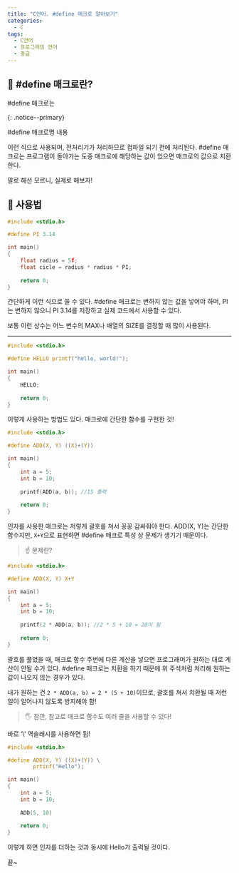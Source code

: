 ```yaml
---
title: "C언어. #define 매크로 알아보기"
categories:
  - C
tags:
  - C언어
  - 프로그래밍 언어
  - 중급
---
```


## 🌟 #define 매크로란?

#define 매크로는

{: .notice--primary}

#define 매크로명 내용



이런 식으로 사용되며, 전처리기가 처리하므로 컴파일 되기 전에 처리된다. #define 매크로는 프로그램이 돌아가는 도중 매크로에 해당하는 값이 있으면 매크로의 값으로 치환한다.



말로 해선 모르니, 실제로 해보자!

## 🌟 사용법

```c
#include <stdio.h>

#define PI 3.14

int main()
{
    float radius = 5f;
    float cicle = radius * radius * PI;
    
    return 0;
}
```

간단하게 이런 식으로 쓸 수 있다. #define 매크로는 변하지 않는 값을 넣어야 하며, PI는 변하지 않으니 PI 3.14를 저장하고 실제 코드에서 사용할 수 있다.



보통 이런 상수는 어느 변수의 MAX나 배열의 SIZE를 결정할 때 많이 사용된다.



_____________________

```c
#include <stdio.h>

#define HELLO printf("hello, world!");

int main()
{
    HELLO;
    
    return 0;
}
```

이렇게 사용하는 방법도 있다. 매크로에 간단한 함수를 구현한 것! 



```c
#include <stdio.h>

#define ADD(X, Y) ((X)+(Y))

int main()
{
    int a = 5;
    int b = 10;
    
    printf(ADD(a, b)); //15 출력
    
    return 0;
}
```

인자를 사용한 매크로는 저렇게 괄호를 쳐서 꽁꽁 감싸줘야 한다. ADD(X, Y)는 간단한 함수지만, `X+Y`으로 표현하면 #define 매크로 특성 상 문제가 생기기 때문이다.



>  ☝ 문제란?

```c
#include <stdio.h>

#define ADD(X, Y) X+Y

int main()
{
    int a = 5;
    int b = 10;
    
    printf(2 * ADD(a, b)); //2 * 5 + 10 = 20이 됨
    
    return 0;
}
```

괄호를 풀었을 때, 매크로 함수 주변에 다른 계산을 넣으면 프로그래머가 원하는 대로 계산이 안될 수가 있다. #define 매크로는 치환을 하기 때문에 위 주석처럼 처리해 원하는 값이 나오지 않는 경우가 있다.



내가 원하는 건 `2 * ADD(a, b) = 2 * (5 + 10)`이므로, 괄호를 쳐서 치환될 때 저런 일이 일어나지 않도록 방지해야 함!



>  🖐 잠깐, 참고로 매크로 함수도 여러 줄을 사용할 수 있다!

바로 ‘\’ 역슬래시를 사용하면 됨!

```c
#include <stdio.h>

#define ADD(X, Y) ((X)+(Y)) \
		prtinf("Hello");

int main()
{
    int a = 5;
    int b = 10;
    
    ADD(5, 10)
    
    return 0;
}
```

이렇게 하면 인자를 더하는 것과 동시에 Hello가 출력될 것이다.



끝~
